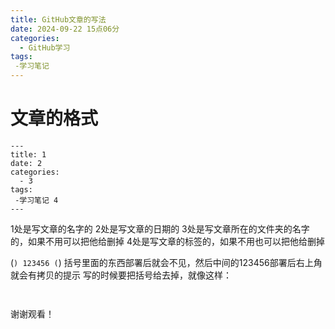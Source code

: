 ```yaml
---
title: GitHub文章的写法
date: 2024-09-22 15点06分
categories:
  - GitHub学习
tags:
 -学习笔记
---
```



# 文章的格式
```
---
title: 1
date: 2
categories:
  - 3
tags:
 -学习笔记 4
---
```
1处是写文章的名字的
2处是写文章的日期的
3处是写文章所在的文件夹的名字的，如果不用可以把他给删掉
4处是写文章的标签的，如果不用也可以把他给删掉

(```)
123456
(```)
括号里面的东西部署后就会不见，然后中间的123456部署后右上角就会有拷贝的提示
写的时候要把括号给去掉，就像这样：
```

```

```

```

谢谢观看！
